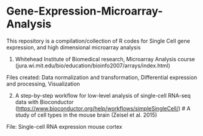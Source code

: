 # Gene-Expression-Microarray-Analysis
This repository is a compilation/collection of R codes for Single Cell gene expression, and high dimensional microarray analysis

1. Whitehead Institute of Biomedical research, Microarray Analysis course (jura.wi.mit.edu/bio/education/bioinfo2007/arrays/index.html)

Files created: Data normalization and transformation, Differential expression and processing, Visualization

2. A step-by-step workflow for low-level analysis of single-cell RNA-seq data with Bioconductor 
(https://www.bioconductor.org/help/workflows/simpleSingleCell/) # A study of cell types in the mouse brain (Zeisel et al. 2015)

File: Single-cell RNA expression mouse cortex

